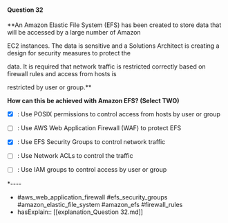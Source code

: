 #### Question  32

**An Amazon Elastic File System (EFS) has been created to store data that will be accessed by a large number of Amazon

EC2 instances. The data is sensitive and a Solutions Architect is creating a design for security measures to protect the

data. It is required that network traffic is restricted correctly based on firewall rules and access from hosts is

restricted by user or group.**

**How can this be achieved with Amazon EFS? (Select TWO)**

- [x] :  Use POSIX permissions to control access from hosts by user or group

- [ ] :  Use AWS Web Application Firewall (WAF) to protect EFS

- [x] :  Use EFS Security Groups to control network traffic

- [ ] :  Use Network ACLs to control the traffic

- [ ] :  Use IAM groups to control access by user or group

*----

- #aws_web_application_firewall #efs_security_groups #amazon_elastic_file_system #amazon_efs #firewall_rules
- hasExplain:: [[explanation_Question  32.md]]
